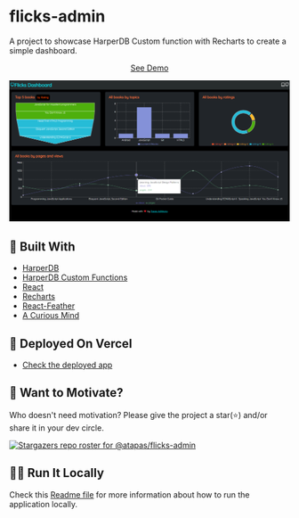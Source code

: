 # flicks-admin
A project to showcase HarperDB Custom function with Recharts to create a simple dashboard.

<p align="center">
    <a href="https://flicks-admin.vercel.app/" target="_blank"> See Demo</a>
</p>

<p align="center">
    <img src="app/public/Twitter.png" alt="twitter" />
</p>

## 🍔 Built With
- [HarperDB](https://harperdb.io/)
- [HarperDB Custom Functions](https://harperdb.io/docs/custom-functions/)
- [React](https://reactjs.org/)
- [Recharts](https://recharts.org/en-US/)
- [React-Feather](https://www.npmjs.com/package/react-feather)
- [A Curious Mind](https://tapasadhikary.com)

## 🚀 Deployed On Vercel
- [Check the deployed app](https://flicks-admin.vercel.app/)

## 🤲 Want to Motivate?
Who doesn't need motivation? Please give the project a star(⭐) and/or share it in your dev circle.

[![Stargazers repo roster for @atapas/flicks-admin](https://reporoster.com/stars/atapas/flicks-admin)](https://github.com/atapas/flicks-admin/stargazers)

## 🏃‍♀️ Run It Locally
Check this [Readme file](app/README.md) for more information about how to run the application locally.



